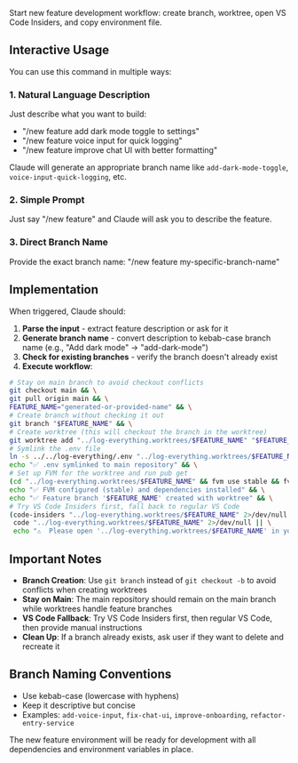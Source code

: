 Start new feature development workflow: create branch, worktree, open VS Code Insiders, and copy environment file.

## Interactive Usage

You can use this command in multiple ways:

### 1. Natural Language Description
Just describe what you want to build:
- "/new feature add dark mode toggle to settings"
- "/new feature voice input for quick logging" 
- "/new feature improve chat UI with better formatting"

Claude will generate an appropriate branch name like `add-dark-mode-toggle`, `voice-input-quick-logging`, etc.

### 2. Simple Prompt
Just say "/new feature" and Claude will ask you to describe the feature.

### 3. Direct Branch Name
Provide the exact branch name: "/new feature my-specific-branch-name"

## Implementation

When triggered, Claude should:

1. **Parse the input** - extract feature description or ask for it
2. **Generate branch name** - convert description to kebab-case branch name (e.g., "Add dark mode" → "add-dark-mode")
3. **Check for existing branches** - verify the branch doesn't already exist
4. **Execute workflow**:

```bash
# Stay on main branch to avoid checkout conflicts
git checkout main && \
git pull origin main && \
FEATURE_NAME="generated-or-provided-name" && \
# Create branch without checking it out
git branch "$FEATURE_NAME" && \
# Create worktree (this will checkout the branch in the worktree)
git worktree add "../log-everything.worktrees/$FEATURE_NAME" "$FEATURE_NAME" && \
# Symlink the .env file
ln -s ../../log-everything/.env "../log-everything.worktrees/$FEATURE_NAME/.env" && \
echo "✅ .env symlinked to main repository" && \
# Set up FVM for the worktree and run pub get
(cd "../log-everything.worktrees/$FEATURE_NAME" && fvm use stable && fvm flutter pub get) && \
echo "✅ FVM configured (stable) and dependencies installed" && \
echo "✅ Feature branch '$FEATURE_NAME' created with worktree" && \
# Try VS Code Insiders first, fall back to regular VS Code
(code-insiders "../log-everything.worktrees/$FEATURE_NAME" 2>/dev/null || \
 code "../log-everything.worktrees/$FEATURE_NAME" 2>/dev/null || \
 echo "⚠️  Please open '../log-everything.worktrees/$FEATURE_NAME' in your editor")
```

## Important Notes

- **Branch Creation**: Use `git branch` instead of `git checkout -b` to avoid conflicts when creating worktrees
- **Stay on Main**: The main repository should remain on the main branch while worktrees handle feature branches
- **VS Code Fallback**: Try VS Code Insiders first, then regular VS Code, then provide manual instructions
- **Clean Up**: If a branch already exists, ask user if they want to delete and recreate it

## Branch Naming Conventions
- Use kebab-case (lowercase with hyphens)
- Keep it descriptive but concise
- Examples: `add-voice-input`, `fix-chat-ui`, `improve-onboarding`, `refactor-entry-service`

The new feature environment will be ready for development with all dependencies and environment variables in place.